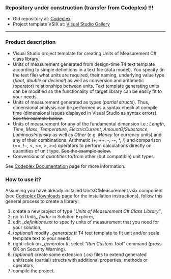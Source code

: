### Repository under construction (transfer from Codeplex) !!!
* Old repository at: [Codeplex](http://unitsofmeasurement.codeplex.com/)
* Project template VSIX at: [Visual Studio Gallery](https://visualstudiogallery.msdn.microsoft.com/a5cfc415-a98c-42c0-99e9-2149f5b88db8)

---

### Product description
* Visual Studio project template for creating Units of Measurement C# class library. 
* Units of measurement generated from design-time T4 text template according to simple definitions in a text file (data model). You specify (in the text file) what units are required, their naming, underlying value type (_float_, _double_ or _decimal_) as well as conversion and arithmetic (operator) relationships between units. Text template generating units can be modified so the functionality of target library can be easily fit to your needs. 
* Units of measurement generated as types (_partial structs_). Thus, dimensional analysis can be performed as a syntax check at compile time (dimensional issues displayed in Visual Studio as syntax errors). ~~See the example below.~~ 
* Units of measurement for any of the fundamental dimension i.e.: _Length_, _Time_, _Mass_, _Temperature_, _ElectricCurrent_, _AmountOfSubstance_, _LuminousIntensity_ as well as _Other_ (e.g. _Money_ for currency units) and any of their combinations. 
Arithmetic (+, ++, -, --, *, /) and comparison (==, !=, <, <=, >, >=) operators to perform calculations directly on quantities of unit type. ~~See the example below.~~ 
* Conversions of _quantities_ to/from other (but compatible) unit types.

See [Codeplex Documentation](http://unitsofmeasurement.codeplex.com/documentation) page for more information.

### How to use it?
Assuming you have already installed UnitsOfMeasurement.vsix component (see [Codeplex Downloads](http://unitsofmeasurement.codeplex.com/releases) page for the installation instructions), follow this general process to create a library:

1. create a new project of type *"Units of Measurement C# Class Library"*, 
2. go to *Units_ folder* in Solution Explorer, 
3. edit *_definitions.txt* to specify units of measurement that you need for your solution, 
4. (*optional*) modify *_generator.tt* T4 text template to fit unit and/or scale template text to your needs, 
5. right-click on *_generator.tt*, select *"Run Custom Tool"* command (press OK on Security Warning). 
6. (*optional*) create some extension (.cs) files to extend generated unit/scale (partial) structs with additional properties, methods or operators, 
7. compile the project.
